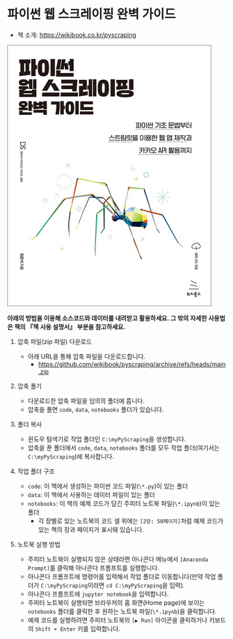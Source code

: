 # 파이썬 웹 스크레이핑 완벽 가이드

- 책 소개: https://wikibook.co.kr/pyscraping

![book_cover_image](book_cover_image.jpg)

**아래의 방법을 이용해 소스코드와 데이터를 내려받고 활용하세요. 그 밖의 자세한 사용법은 책의 『책 사용 설명서』 부분을 참고하세요.**

1. 압축 파일(zip 파일) 다운로드
    - 아래 URL을 통해 압축 파일을 다운로드합니다.
        - https://github.com/wikibook/pyscraping/archive/refs/heads/main.zip

2. 압축 풀기
    - 다운로드한 압축 파일을 임의의 폴더에 풉니다.
    - 압축을 풀면 `code`, `data`, `notebooks` 폴더가 있습니다.

3. 폴더 복사
    - 윈도우 탐색기로 작업 폴더인 `C:\myPyScraping`을 생성합니다.
    - 압축을 푼 폴더에서 `code`, `data`, `notebooks` 폴더를 모두 작업 폴더(여기서는 `C:\myPyScraping`)에 복사합니다.

4. 작업 폴더 구조
    - `code`: 이 책에서 생성하는 파이썬 코드 파일(`\*.py`)이 있는 폴더
    - `data`: 이 책에서 사용하는 데이터 파일이 있는 폴더
    - `notebooks`: 이 책의 예제 코드가 담긴 주피터 노트북 파일(`\*.ipynb`)이 있는 폴더
        - 각 장별로 있는 노트북의 코드 셀 위에는 `[2장: 50페이지]`처럼 예제 코드가 있는 책의 장과 페이지가 표시돼 있습니다.

5. 노트북 실행 방법
    - 주피터 노트북이 실행되지 않은 상태라면 아나콘다 메뉴에서 `[Anaconda Prompt]`를 클릭해 아나콘다 프롬프트를 실행합니다.
    - 아나콘다 프롬프트에 명령어를 입력해서 작업 폴더로 이동합니다(만약 작업 폴더가 `C:\myPyScraping`이라면 `cd C:\myPyScraping`을 입력).
    - 아나콘다 프롬프트에 `jupyter notebook`을 입력합니다.
    - 주피터 노트북이 실행되면 브라우저의 홈 화면(Home page)에 보이는 `notebooks` 폴더를 클릭한 후 원하는 노트북 파일(`\*.ipynb`)을 클릭합니다.
    - 예제 코드를 실행하려면 주피터 노트북의 `[▶ Run]` 아이콘을 클릭하거나 키보드의 `Shift + Enter` 키를 입력합니다. 
